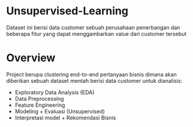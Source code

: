 # Unsupervised-Learning
Dataset ini berisi data customer sebuah perusahaan penerbangan dan  beberapa fitur yang dapat menggambarkan value dari customer  tersebut

# Overview
Project berupa clustering end-to-end pertanyaan bisnis dimana akan diberikan sebuah dataset mentah berisi data customer untuk dianalisis:
- Exploratory Data Analysis (EDA)
- Data Preprocessing
- Feature Engineering
- Modeling + Evaluasi (Unsupervised)
- Interpretasi model + Rekomendasi Bisnis

